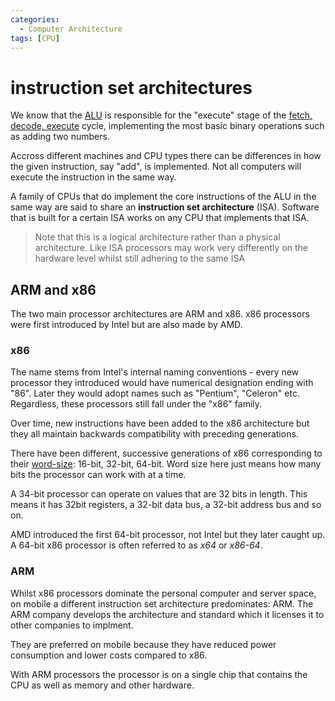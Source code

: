 ```yaml
---
categories:
  - Computer Architecture
tags: [CPU]
---
```


# instruction set architectures

We know that the [ALU](Arithmetic_Logic_Unit.md) is
responsible for the "execute" stage of the
[fetch, decode, execute](Fetch_decode_execute.md)
cycle, implementing the most basic binary operations such as adding two numbers.

Accross different machines and CPU types there can be differences in how the
given instruction, say "add", is implemented. Not all computers will execute the
instruction in the same way.

A family of CPUs that do implement the core instructions of the ALU in the same
way are said to share an **instruction set architecture** (ISA). Software that
is built for a certain ISA works on any CPU that implements that ISA.

> Note that this is a logical architecture rather than a physical architecture.
> Like ISA processors may work very differently on the hardware level whilst
> still adhering to the same ISA

## ARM and x86

The two main processor architectures are ARM and x86. x86 processors were first
introduced by Intel but are also made by AMD.

### x86

The name stems from Intel's internal naming conventions - every new processor
they introduced would have numerical designation ending with "86". Later they
would adopt names such as "Pentium", "Celeron" etc. Regardless, these processors
still fall under the "x86" family.

Over time, new instructions have been added to the x86 architecture but they all
maintain backwards compatibility with preceding generations.

There have been different, successive generations of x86 corresponding to their
[word-size](Signed_and_unsigned_numbers.md):
16-bit, 32-bit, 64-bit. Word size here just means how many bits the processor
can work with at a time.

A 34-bit processor can operate on values that are 32 bits in length. This means
it has 32bit registers, a 32-bit data bus, a 32-bit address bus and so on.

AMD introduced the first 64-bit processor, not Intel but they later caught up. A
64-bit x86 processor is often referred to as _x64_ or _x86-64_.

### ARM

Whilst x86 processors dominate the personal computer and server space, on mobile
a different instruction set architecture predominates: ARM. The ARM company
develops the architecture and standard which it licenses it to other companies
to implment.

They are preferred on mobile because they have reduced power consumption and
lower costs compared to x86.

With ARM processors the processor is on a single chip that contains the CPU as
well as memory and other hardware.
